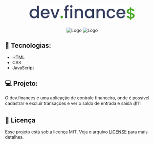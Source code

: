 <h1 align="center">
  <img src="./.github/logo.svg" alt="Logo" />
</h1>

<p align="center">
  <img src="https://img.shields.io/github/license/Tardelle720/dev.finance-discover?style=for-the-badge&color=#2D4A22" alt="Logo" />
  <img src="https://img.shields.io/badge/Type-Front--end-blue&style=for-the-badge" alt="Logo" />
</p>

## :rocket: Tecnologias:

- HTML
- CSS
- JavaScript

## :computer: Projeto:

O dev.finances é uma aplicação de controle financeiro, onde é possível cadastrar e excluir transações e ver o saldo de entrada e saída 💰11


## :memo: Licença

Esse projeto está sob a licença MIT. Veja o arquivo [LICENSE](LICENSE.md) para mais detalhes.

